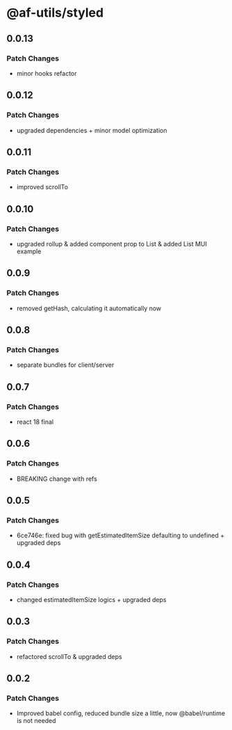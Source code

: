 # @af-utils/styled

## 0.0.13

### Patch Changes

-   minor hooks refactor

## 0.0.12

### Patch Changes

-   upgraded dependencies + minor model optimization

## 0.0.11

### Patch Changes

-   improved scrollTo

## 0.0.10

### Patch Changes

-   upgraded rollup & added component prop to List & added List MUI example

## 0.0.9

### Patch Changes

-   removed getHash, calculating it automatically now

## 0.0.8

### Patch Changes

-   separate bundles for client/server

## 0.0.7

### Patch Changes

-   react 18 final

## 0.0.6

### Patch Changes

-   BREAKING change with refs

## 0.0.5

### Patch Changes

-   6ce746e: fixed bug with getEstimatedItemSize defaulting to undefined + upgraded deps

## 0.0.4

### Patch Changes

-   changed estimatedItemSize logics + upgraded deps

## 0.0.3

### Patch Changes

-   refactored scrollTo & upgraded deps

## 0.0.2

### Patch Changes

-   Improved babel config, reduced bundle size a little, now @babel/runtime is not needed
